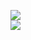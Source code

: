 [![](https://img.shields.io/badge/Made%20With-Github%20Spray-lightgrey.svg?style=for-the-badge&logo=github)](https://github.com/Annihil/github-spray#1527)  
[![](https://i.imgur.com/2DrTn0Z.gif)](https://github.com/Annihil/github-spray)